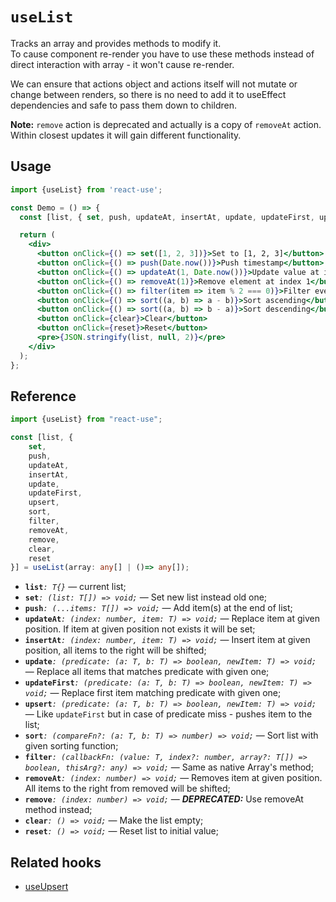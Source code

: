 # `useList`

Tracks an array and provides methods to modify it.  
To cause component re-render you have to use these methods instead of direct interaction with array - it won't cause re-render.

We can ensure that actions object and actions itself will not mutate or change between renders, so there is no need to add it to useEffect dependencies and safe to pass them down to children.  

**Note:** `remove` action is deprecated and actually is a copy of `removeAt` action. Within closest updates it will gain different functionality.

## Usage

```jsx
import {useList} from 'react-use';

const Demo = () => {
  const [list, { set, push, updateAt, insertAt, update, updateFirst, upsert, sort, filter, removeAt, clear, reset }] = useList([1, 2, 3, 4, 5]);

  return (
    <div>
      <button onClick={() => set([1, 2, 3])}>Set to [1, 2, 3]</button>
      <button onClick={() => push(Date.now())}>Push timestamp</button>
      <button onClick={() => updateAt(1, Date.now())}>Update value at index 1</button>
      <button onClick={() => removeAt(1)}>Remove element at index 1</button>
      <button onClick={() => filter(item => item % 2 === 0)}>Filter even values</button>
      <button onClick={() => sort((a, b) => a - b)}>Sort ascending</button>
      <button onClick={() => sort((a, b) => b - a)}>Sort descending</button>
      <button onClick={clear}>Clear</button>
      <button onClick={reset}>Reset</button>
      <pre>{JSON.stringify(list, null, 2)}</pre>
    </div>
  );
};
```

## Reference
```ts
import {useList} from "react-use";

const [list, { 
    set, 
    push, 
    updateAt, 
    insertAt, 
    update, 
    updateFirst,
    upsert, 
    sort, 
    filter, 
    removeAt, 
    remove, 
    clear, 
    reset 
}] = useList(array: any[] | ()=> any[]);
```

- **`list`**_`: T{}`_ &mdash; current list;
- **`set`**_`: (list: T[]) => void;`_ &mdash; Set new list instead old one;
- **`push`**_`: (...items: T[]) => void;`_ &mdash; Add item(s) at the end of list;
- **`updateAt`**_`: (index: number, item: T) => void;`_ &mdash; Replace item at given position. If item at given position not exists it will be set;
- **`insertAt`**_`: (index: number, item: T) => void;`_ &mdash; Insert item at given position, all items to the right will be shifted;
- **`update`**_`: (predicate: (a: T, b: T) => boolean, newItem: T) => void;`_ &mdash; Replace all items that matches predicate with given one;
- **`updateFirst`**_`: (predicate: (a: T, b: T) => boolean, newItem: T) => void;`_ &mdash; Replace first item matching predicate with given one;
- **`upsert`**_`: (predicate: (a: T, b: T) => boolean, newItem: T) => void;`_ &mdash; Like `updateFirst` but in case of predicate miss - pushes item to the list;
- **`sort`**_`: (compareFn?: (a: T, b: T) => number) => void;`_ &mdash; Sort list with given sorting function;
- **`filter`**_`: (callbackFn: (value: T, index?: number, array?: T[]) => boolean, thisArg?: any) => void;`_ &mdash; Same as native Array's method;
- **`removeAt`**_`: (index: number) => void;`_ &mdash; Removes item at given position. All items to the right from removed will be shifted;
- **`remove`**_`: (index: number) => void;`_ &mdash; _**DEPRECATED:**_ Use removeAt method instead;
- **`clear`**_`: () => void;`_ &mdash; Make the list empty;
- **`reset`**_`: () => void;`_ &mdash; Reset list to initial value;

## Related hooks

- [useUpsert](./useUpsert.md)
